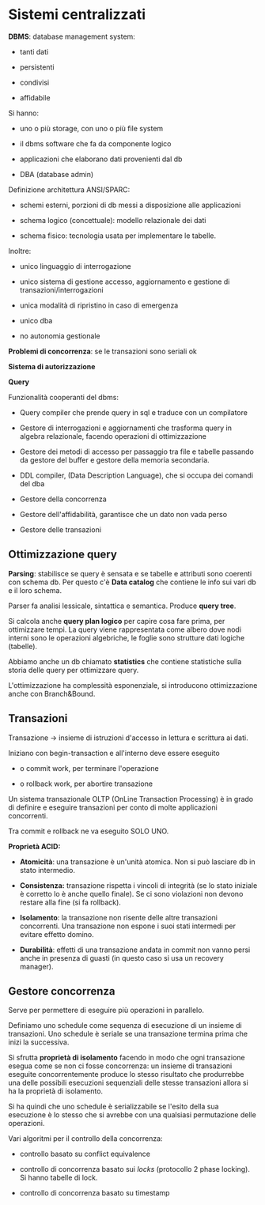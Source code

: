 # Sistemi centralizzati

**DBMS**: database management system:

- tanti dati

- persistenti

- condivisi

- affidabile

Si hanno:

- uno o più storage, con uno o più file system

- il dbms software che fa da componente logico

- applicazioni che elaborano dati provenienti dal db

- DBA (database admin)

Definizione architettura ANSI/SPARC:

- schemi esterni, porzioni di db messi a disposizione alle applicazioni

- schema logico (concettuale): modello relazionale dei dati

- schema fisico: tecnologia usata per implementare le tabelle.

Inoltre:

- unico linguaggio di interrogazione

- unico sistema di gestione accesso, aggiornamento e gestione di transazioni/interrogazioni

- unica modalità di ripristino in caso di emergenza

- unico dba

- no autonomia gestionale

**Problemi di concorrenza**: se le transazioni sono seriali ok

**Sistema di autorizzazione**

**Query**



Funzionalità cooperanti del dbms:

- Query compiler che prende query in sql e traduce con un compilatore

- Gestore di interrogazioni e aggiornamenti che trasforma query in algebra relazionale, facendo operazioni di ottimizzazione

- Gestore dei metodi di accesso per passaggio tra file e tabelle passando da gestore del buffer e gestore della memoria secondaria.

- DDL compiler, (Data Description Language), che si occupa dei comandi del dba

- Gestore della concorrenza

- Gestore dell'affidabilità, garantisce che un dato non vada perso

- Gestore delle transazioni

## Ottimizzazione query

**Parsing**: stabilisce se query è sensata e se tabelle e attributi sono coerenti con schema db. Per questo c'è **Data catalog** che contiene le info sui vari db e il loro schema.

Parser fa analisi lessicale, sintattica e semantica. Produce **query tree**.

Si calcola anche **query plan logico** per capire cosa fare prima, per ottimizzare tempi. La query viene rappresentata come albero dove nodi interni sono le operazioni algebriche, le foglie sono strutture dati logiche (tabelle).

Abbiamo anche un db chiamato **statistics** che contiene statistiche sulla storia delle query per ottimizzare query.

L'ottimizzazione ha complessità esponenziale, si introducono ottimizzazione anche con Branch&Bound.

## Transazioni

Transazione -> insieme di istruzioni d'accesso in lettura e scrittura ai dati.

Iniziano con begin-transaction e all'interno deve essere eseguito

- o commit work, per terminare l'operazione

- o rollback work, per abortire transazione

Un sistema transazionale OLTP (OnLine Transaction Processing) è in grado di definire e eseguire transazioni per conto di molte applicazioni concorrenti.

Tra commit e rollback ne va eseguito SOLO UNO.

**Proprietà ACID:**

- **Atomicità**: una transazione è un'unità atomica. Non si può lasciare db in stato intermedio.

- **Consistenza:** transazione rispetta i vincoli di integrità (se lo stato iniziale è corretto lo è anche quello finale). Se ci sono violazioni non devono restare alla fine (si fa rollback).

- **Isolamento**: la transazione non risente delle altre transazioni concorrenti. Una transazione non espone i suoi stati intermedi per evitare effetto domino.

- **Durabilità**: effetti di una transazione andata in commit non vanno persi anche in presenza di guasti (in questo caso si usa un recovery manager).

## Gestore concorrenza

Serve per permettere di eseguire più operazioni in parallelo.

Definiamo uno schedule come sequenza di esecuzione di un insieme di transazioni. Uno schedule è seriale se una transazione termina prima che inizi la successiva.

Si sfrutta **proprietà di isolamento** facendo in modo che ogni transazione esegua come se non ci fosse concorrenza: un insieme di transazioni eseguite concorrentemente produce lo stesso risultato che produrrebbe una delle possibili esecuzioni sequenziali delle stesse transazioni allora si ha la proprietà di isolamento.

Si ha quindi che uno schedule è serializzabile se l'esito della sua esecuzione è lo stesso che si avrebbe con una qualsiasi permutazione delle operazioni.

Vari algoritmi per il controllo della concorrenza:

- controllo basato su conflict equivalence

- controllo di concorrenza basato sui *locks* (protocollo 2 phase locking). Si hanno tabelle di lock.

- controllo di concorrenza basato su timestamp


